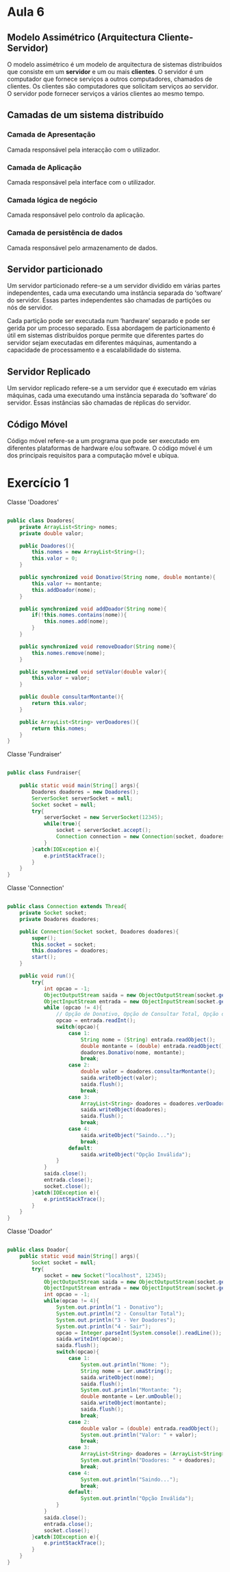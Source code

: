 # Aula 6

## Modelo Assimétrico (Arquitectura Cliente-Servidor)
O modelo assimétrico é um modelo de arquitectura de sistemas distribuídos que consiste em um **servidor** e um ou mais **clientes**. O servidor é um computador que fornece serviços a outros computadores, chamados de clientes. Os clientes são computadores que solicitam serviços ao servidor. O servidor pode fornecer serviços a vários clientes ao mesmo tempo.

## Camadas de um sistema distribuído

### Camada de Apresentação
Camada responsável pela interacção com o utilizador.

### Camada de Aplicação
Camada responsável pela interface com o utilizador.

### Camada lógica de negócio
Camada responsável pelo controlo da aplicação.

### Camada de persistência de dados
Camada responsável pelo armazenamento de dados.

## Servidor particionado
Um servidor particionado refere-se a um servidor dividido em várias partes independentes, cada uma executando uma instância separada do ‘software’ do servidor. Essas partes independentes são chamadas de partições ou nós de servidor.

Cada partição pode ser executada num ‘hardware’ separado e pode ser gerida por um processo separado. Essa abordagem de particionamento é útil em sistemas distribuídos porque permite que diferentes partes do servidor sejam executadas em diferentes máquinas, aumentando a capacidade de processamento e a escalabilidade do sistema.

## Servidor Replicado
Um servidor replicado refere-se a um servidor que é executado em várias máquinas, cada uma executando uma instância separada do ‘software’ do servidor. Essas instâncias são chamadas de réplicas do servidor.

## Código Móvel
Código móvel refere-se a um programa que pode ser executado em diferentes plataformas de hardware e/ou software. O código móvel é um dos principais requisitos para a computação móvel e ubíqua.

# Exercício 1
Classe 'Doadores'
```java

public class Doadores{
    private ArrayList<String> nomes;
    private double valor;

    public Doadores(){
        this.nomes = new ArrayList<String>();
        this.valor = 0;
    }

    public synchronized void Donativo(String nome, double montante){
        this.valor += montante;
        this.addDoador(nome);
    }

    public synchronized void addDoador(String nome){
        if(!this.nomes.contains(nome)){
            this.nomes.add(nome);
        }
    }

    public synchronized void removeDoador(String nome){
        this.nomes.remove(nome);
    }

    public synchronized void setValor(double valor){
        this.valor = valor;
    }

    public double consultarMontante(){
        return this.valor;
    }

    public ArrayList<String> verDoadores(){
        return this.nomes;
    }
}
```
Classe 'Fundraiser'
```java

public class Fundraiser{
    
    public static void main(String[] args){
        Doadores doadores = new Doadores();
        ServerSocket serverSocket = null;
        Socket socket = null;
        try{
            serverSocket = new ServerSocket(12345);
            while(true){
                socket = serverSocket.accept();
                Connection connection = new Connection(socket, doadores);
            }
        }catch(IOException e){
            e.printStackTrace();
        }
    }
}
```
Classe 'Connection'
```java

public class Connection extends Thread{
    private Socket socket;
    private Doadores doadores;

    public Connection(Socket socket, Doadores doadores){
        super();
        this.socket = socket;
        this.doadores = doadores;
        start();
    }

    public void run(){
        try{
            int opcao = -1;
            ObjectOutputStream saida = new ObjectOutputStream(socket.getOutputStream());
            ObjectInputStream entrada = new ObjectInputStream(socket.getInputStream());
            while (opcao != 4){
                // Opção de Donativo, Opção de Consultar Total, Opção de Ver Doadores, Opção de Sair
                opcao = entrada.readInt();
                switch(opcao){
                    case 1:
                        String nome = (String) entrada.readObject();
                        double montante = (double) entrada.readObject();
                        doadores.Donativo(nome, montante);
                        break;
                    case 2:
                        double valor = doadores.consultarMontante();
                        saida.writeObject(valor);
                        saida.flush();
                        break;
                    case 3:
                        ArrayList<String> doadores = doadores.verDoadores();
                        saida.writeObject(doadores);
                        saida.flush();
                        break;
                    case 4:
                        saida.writeObject("Saindo...");
                        break;
                    default:
                        saida.writeObject("Opção Inválida");
                }
            }
            saida.close();
            entrada.close();
            socket.close();
        }catch(IOException e){
            e.printStackTrace();
        }
    }
}
```
Classe 'Doador'
```java

public class Doador{
    public static void main(String[] args){
        Socket socket = null;
        try{
            socket = new Socket("localhost", 12345);
            ObjectOutputStream saida = new ObjectOutputStream(socket.getOutputStream());
            ObjectInputStream entrada = new ObjectInputStream(socket.getInputStream());
            int opcao = -1;
            while(opcao != 4){
                System.out.println("1 - Donativo");
                System.out.println("2 - Consultar Total");
                System.out.println("3 - Ver Doadores");
                System.out.println("4 - Sair");
                opcao = Integer.parseInt(System.console().readLine());
                saida.writeInt(opcao);
                saida.flush();
                switch(opcao){
                    case 1:
                        System.out.println("Nome: ");
                        String nome = Ler.umaString();
                        saida.writeObject(nome);
                        saida.flush();
                        System.out.println("Montante: ");
                        double montante = Ler.umDouble();
                        saida.writeObject(montante);
                        saida.flush();
                        break;
                    case 2:
                        double valor = (double) entrada.readObject();
                        System.out.println("Valor: " + valor);
                        break;
                    case 3:
                        ArrayList<String> doadores = (ArrayList<String>) entrada.readObject();
                        System.out.println("Doadores: " + doadores);
                        break;
                    case 4:
                        System.out.println("Saindo...");
                        break;
                    default:
                        System.out.println("Opção Inválida");
                }
            }
            saida.close();
            entrada.close();
            socket.close();
        }catch(IOException e){
            e.printStackTrace();
        }
    }
}